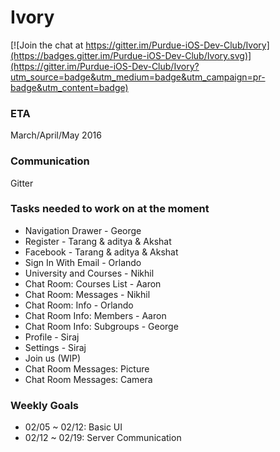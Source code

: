 # Ivory

[![Join the chat at https://gitter.im/Purdue-iOS-Dev-Club/Ivory](https://badges.gitter.im/Purdue-iOS-Dev-Club/Ivory.svg)](https://gitter.im/Purdue-iOS-Dev-Club/Ivory?utm_source=badge&utm_medium=badge&utm_campaign=pr-badge&utm_content=badge)

### ETA

March/April/May 2016

### Communication

Gitter

### Tasks needed to work on at the moment

* Navigation Drawer - George
* Register - Tarang & aditya & Akshat
* Facebook - Tarang & aditya & Akshat
* Sign In With Email - Orlando
* University and Courses - Nikhil
* Chat Room: Courses List - Aaron
* Chat Room: Messages - Nikhil
* Chat Room: Info - Orlando
* Chat Room Info: Members - Aaron
* Chat Room Info: Subgroups - George
* Profile - Siraj
* Settings - Siraj
* Join us (WIP)
* Chat Room Messages: Picture
* Chat Room Messages: Camera

### Weekly Goals
* 02/05 ~ 02/12: Basic UI
* 02/12 ~ 02/19: Server Communication
